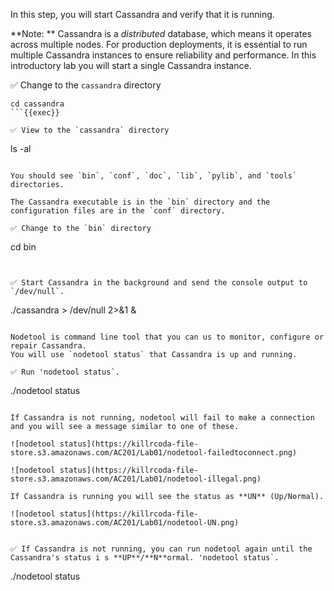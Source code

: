 In this step, you will start Cassandra and verify that it is running.

**Note: ** Cassandra is a *distributed* database, which means it operates across multiple nodes. For production deployments, it is essential to run multiple Cassandra instances to ensure reliability and performance. In this introductory lab you will start a single Cassandra instance.

✅ Change to the `cassandra` directory
```
cd cassandra
```{{exec}}

✅ View to the `cassandra` directory
```
ls -al
```{{exec}}

You should see `bin`, `conf`, `doc`, `lib`, `pylib`, and `tools` directories.

The Cassandra executable is in the `bin` directory and the configuration files are in the `conf` directory.

✅ Change to the `bin` directory
```
cd bin
```{{exec}}


✅ Start Cassandra in the background and send the console output to `/dev/null`.
```
./cassandra > /dev/null 2>&1 &
```{{exec}}

Nodetool is command line tool that you can us to monitor, configure or repair Cassandra.
You will use `nodetool status` that Cassandra is up and running. 

✅ Run 'nodetool status`.
```
./nodetool status
```{{exec}}

If Cassandra is not running, nodetool will fail to make a connection and you will see a message similar to one of these. 

![nodetool status](https://killrcoda-file-store.s3.amazonaws.com/AC201/Lab01/nodetool-failedtoconnect.png)

![nodetool status](https://killrcoda-file-store.s3.amazonaws.com/AC201/Lab01/nodetool-illegal.png)

If Cassandra is running you will see the status as **UN** (Up/Normal).

![nodetool status](https://killrcoda-file-store.s3.amazonaws.com/AC201/Lab01/nodetool-UN.png)


✅ If Cassandra is not running, you can run nodetool again until the Cassandra's status i s **UP**/**N**ormal. 'nodetool status`.
```
./nodetool status
```{{exec}}
